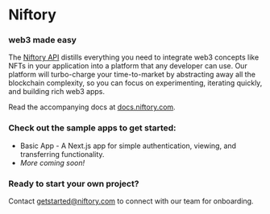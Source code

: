 # Niftory

### web3 made easy

The [Niftory API](https://docs.niftory.com/home/v/api/) distills everything you need to integrate web3 concepts like NFTs in your application into a platform that any developer can use. Our platform will turbo-charge your time-to-market by abstracting away all the blockchain complexity, so you can focus on experimenting, iterating quickly, and building rich web3 apps.

Read the accompanying docs at [docs.niftory.com](https://docs.niftory.com).

### Check out the sample apps to get started:

- Basic App - A Next.js app for simple authentication, viewing, and transferring functionality.
- _More coming soon!_

### Ready to start your own project?

Contact getstarted@niftory.com to connect with our team for onboarding.
